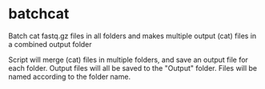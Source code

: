 # batchcat
Batch cat fastq.gz files in all folders and makes multiple output (cat) files in a combined output folder

Script will merge (cat) files in multiple folders, and save an output file for each folder. Output files will all be saved to the "Output" folder. Files will be named according to the folder name.
